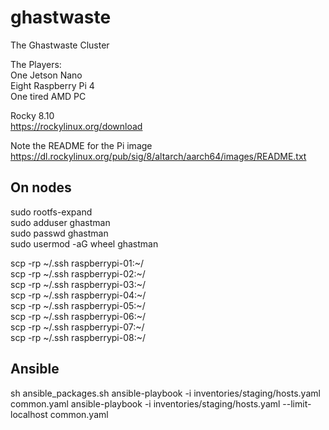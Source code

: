 # ghastwaste
The Ghastwaste Cluster  

The Players:  
One Jetson Nano  
Eight Raspberry Pi 4  
One tired AMD PC  

Rocky 8.10  
https://rockylinux.org/download  

Note the README for the Pi image  
https://dl.rockylinux.org/pub/sig/8/altarch/aarch64/images/README.txt  

## On nodes  
sudo rootfs-expand  
sudo adduser ghastman   
sudo passwd ghastman  
sudo usermod -aG wheel ghastman   

scp -rp ~/.ssh raspberrypi-01:~/  
scp -rp ~/.ssh raspberrypi-02:~/  
scp -rp ~/.ssh raspberrypi-03:~/  
scp -rp ~/.ssh raspberrypi-04:~/  
scp -rp ~/.ssh raspberrypi-05:~/  
scp -rp ~/.ssh raspberrypi-06:~/  
scp -rp ~/.ssh raspberrypi-07:~/  
scp -rp ~/.ssh raspberrypi-08:~/  

## Ansible  
sh ansible_packages.sh 
ansible-playbook -i inventories/staging/hosts.yaml common.yaml
ansible-playbook -i inventories/staging/hosts.yaml --limit-localhost common.yaml
